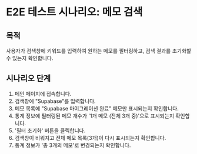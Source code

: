 # E2E 테스트 시나리오: 메모 검색

## 목적

사용자가 검색창에 키워드를 입력하여 원하는 메모를 필터링하고, 검색 결과를 초기화할 수 있는지 확인합니다.

## 시나리오 단계

1.  메인 페이지에 접속합니다.
2.  검색창에 "Supabase"를 입력합니다.
3.  메모 목록에 "Supabase 마이그레이션 완료" 메모만 표시되는지 확인합니다.
4.  통계 정보에 필터링된 메모 개수가 '1개 메모 (전체 3개 중)'으로 표시되는지 확인합니다.
5.  '필터 초기화' 버튼을 클릭합니다.
6.  검색창이 비워지고 전체 메모 목록(3개)이 다시 표시되는지 확인합니다.
7.  통계 정보가 '총 3개의 메모'로 변경되는지 확인합니다.
